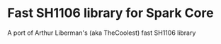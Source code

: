 Fast SH1106 library for Spark Core
==================================

A port of Arthur Liberman's (aka TheCoolest) fast SH1106 library
